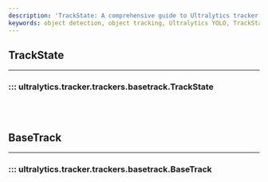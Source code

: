 ```yaml
---
description: 'TrackState: A comprehensive guide to Ultralytics tracker''s BaseTrack for monitoring model performance. Improve your tracking capabilities now!'
keywords: object detection, object tracking, Ultralytics YOLO, TrackState, workflow improvement
---
```


## TrackState
---
### ::: ultralytics.tracker.trackers.basetrack.TrackState
<br><br>

## BaseTrack
---
### ::: ultralytics.tracker.trackers.basetrack.BaseTrack
<br><br>
